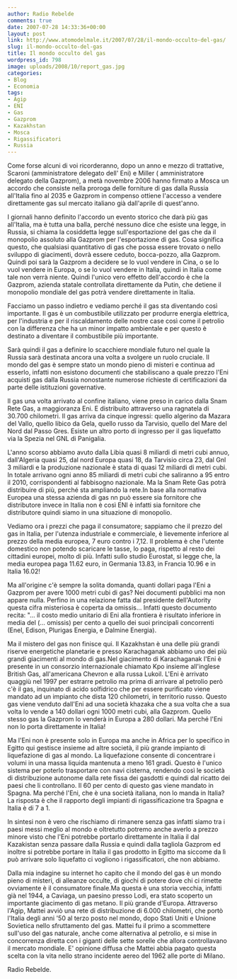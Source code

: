 ```yaml
---
author: Radio Rebelde
comments: true
date: 2007-07-28 14:33:36+00:00
layout: post
link: http://www.atomodelmale.it/2007/07/28/il-mondo-occulto-del-gas/
slug: il-mondo-occulto-del-gas
title: Il mondo occulto del gas
wordpress_id: 798
image: uploads/2008/10/report_gas.jpg
categories:
- Blog
- Economia
tags:
- Agip
- ENI
- Gas
- Gazprom
- Kazakhstan
- Mosca
- Rigassificatori
- Russia
---
```


Come forse alcuni di voi ricorderanno, dopo un anno e mezzo di trattative, Scaroni (amministratore delegato dell' Eni)  e Miller ( amministratore delegato della Gazprom), a metà novembre 2006 hanno firmato a Mosca un accordo che consiste nella proroga delle forniture di gas dalla Russia all'Italia fino al 2035 e Gazprom in compenso ottiene l'accesso a vendere direttamente gas sul mercato italiano già dall'aprile di quest'anno.

I giornali hanno definito l'accordo un evento storico che darà più gas all'Italia, ma è tutta una balla, perché nessuno dice che esiste una legge, in Russia, si chiama la cosiddetta legge sull'esportazione del gas che da il monopolio assoluto alla Gazprom per l'esportazione di gas. Cosa significa questo, che qualsiasi quantitativo di gas che possa essere trovato o nello sviluppo di giacimenti, dovrà essere ceduto, bocca-pozzo, alla Gazprom. Quindi poi sarà la Gazprom a decidere se lo vuol vendere in Cina, o se lo vuol vendere in Europa, o se lo vuol vendere in Italia, quindi in Italia come tale non verrà niente. Quindi l'unico vero effetto dell'accordo è che la Gazprom, azienda statale controllata direttamente da Putin, che detiene il monopolio mondiale del gas potrà vendere direttamente in Italia.

Facciamo un passo indietro e vediamo perché il gas sta diventando così importante. Il gas è un combustibile utilizzato per produrre energia elettrica, per l'industria e per il riscaldamento delle nostre case così come il petrolio con la differenza che ha un minor impatto ambientale e per questo è destinato a diventare il combustibile più importante.

Sarà quindi il gas a definire lo scacchiere mondiale futuro nel quale la Russia sarà destinata ancora una volta a svolgere un ruolo cruciale. Il mondo del gas è sempre stato un mondo pieno di misteri e continua ad esserlo, infatti non esistono documenti che stabiliscano a quale prezzo l'Eni acquisti gas dalla Russia nonostante numerose richieste di certificazioni da parte delle istituzioni governative.

Il gas una volta arrivato al confine italiano, viene preso in carico dalla Snam Rete Gas, a maggioranza Eni. E distribuito attraverso una ragnatela di 30.700 chilometri. Il gas arriva da cinque ingressi: quello algerino da Mazara del Vallo, quello libico da Gela, quello russo da Tarvisio, quello del Mare del Nord dal Passo Gres. Esiste un altro porto di ingresso per il gas liquefatto via la Spezia nel GNL di Panigalia.

L'anno scorso abbiamo avuto dalla Libia quasi 8 miliardi di metri cubi annuo, dall'Algeria quasi 25, dal nord Europa quasi 18, da Tarvisio circa 23, dal Gnl 3 miliardi e la produzione nazionale è stata di quasi 12 miliardi di metri cubi. In totale arrivano ogni anno 85 miliardi di metri cubi che saliranno a 95 entro il 2010, corrispondenti al fabbisogno nazionale. Ma la Snam Rete Gas potrà distribuire di più, perché sta ampliando la rete.In base alla normativa Europea una stessa azienda di gas nn può essere sia fornitore che distributore invece in Italia non è così ENI è infatti sia fornitore che distributore quindi siamo in una situazione di monopolio.

Vediamo ora i prezzi che paga il consumatore; sappiamo che il prezzo del gas in Italia, per l'utenza industriale e commerciale, è lievemente inferiore al prezzo della media europea, 7 euro contro i 7,12. Il problema è che l'utente domestico non potendo scaricare le tasse, lo paga, rispetto al resto dei cittadini europei, molto di più. Infatti sullo studio Eurostat, si legge che, la media europea paga 11.62 euro, in Germania 13.83, in Francia 10.96 e in Italia 16.02!

Ma all'origine c'è sempre la solita domanda, quanti dollari paga l'Eni a Gazprom per avere 1000 metri cubi di gas? Nei documenti pubblici ma non appare nulla. Perfino in una relazione fatta dal presidente dell'Autority questa cifra misteriosa è coperta da omissis… Infatti questo documento recita: "… il costo medio unitario di Eni alla frontiera è risultato inferiore in media del (… omissis) per cento a quello dei suoi principali concorrenti (Enel, Edison, Plurigas Energia, e Dalmine Energia).

Ma il mistero del gas non finisce qui. Il Kazakhstan è una delle più grandi riserve energetiche planetarie e presso Karachaganak abbiamo uno dei più grandi giacimenti al mondo di gas.Nel giacimento di Karachaganak l'Eni è presente in un consorzio internazionale chiamato Kpo insieme all'inglese British Gas, all'americana Chevron e alla russa Lukoil. L'Eni è arrivato quaggiù nel 1997 per estrarre petrolio ma prima di arrivare al petrolio però c'è il gas, inquinato di acido solfidrico che per essere purificato viene mandato ad un impianto che dista 120 chilometri, in territorio russo. Questo gas viene venduto dall'Eni ad una società khazaka che a sua volta che a sua volta lo vende a 140 dollari ogni 1000 metri cubi, alla Gazprom. Quello stesso gas la Gazprom lo venderà in Europa a 280 dollari. Ma perché l'Eni non lo porta direttamente in Italia!

Ma l'Eni non è presente solo in Europa ma anche in Africa per lo specifico in Egitto qui gestisce insieme ad altre società, il più grande impianto di liquefazione di gas al mondo. La liquefazione consente di concentrare i volumi in una massa liquida mantenuta a meno 161 gradi. Questo è l'unico sistema per poterlo trasportare con navi cisterna, rendendo così le società di distribuzione autonome dalla rete fissa dei gasdotti e quindi dal ricatto dei paesi che li controllano. Il 60 per cento di questo gas viene mandato in Spagna. Ma perché l'Eni, che è una società italiana, non lo manda in Italia? La risposta è che il rapporto degli impianti di rigassificazione tra Spagna e Italia è di 7 a 1.

In sintesi non è vero che rischiamo di rimanere senza gas infatti siamo tra i paesi messi meglio al mondo e oltretutto potremo anche averlo a prezzo minore visto che l'Eni potrebbe portarlo  direttamente in Italia il dal  Kazakistan senza passare dalla Russia e quindi dalla tagliola Gazprom  ed inoltre si potrebbe portare in Italia il gas prodotto in Egitto ma siccome da lì può arrivare solo liquefatto ci vogliono i rigassificatori, che non abbiamo.

Dalla mia indagine su internet ho capito che il mondo del gas è un mondo pieno di misteri, di alleanze occulte, di giochi di potere dove chi ci rimette ovviamente è il consumatore finale.Ma questa è una storia vecchia, infatti già nel 1944, a Caviaga, un paesino presso Lodi, era stato scoperto un importante giacimento di gas metano. Il più grande d'Europa. Attraverso l'Agip, Mattei avviò una rete di distribuzione di 6.000 chilometri, che portò l'Italia degli anni '50 al terzo posto nel mondo, dopo Stati Uniti e Unione Sovietica nello sfruttamento del gas. Mattei fu il primo a scommettere sull'uso del gas naturale, anche come alternativa al petrolio, e si mise in concorrenza diretta con i giganti delle sette sorelle che allora controllavano il mercato mondiale. E' opinione diffusa che Mattei abbia pagato questa scelta con la vita nello strano incidente aereo del 1962 alle porte di Milano.

Radio Rebelde.
